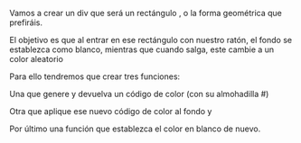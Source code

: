Vamos a crear un div que será un rectángulo , o la forma geométrica que prefiráis.


El objetivo es que al entrar en ese rectángulo con nuestro ratón, el fondo se establezca como blanco, mientras que cuando salga, este cambie a un color aleatorio


Para ello tendremos que crear tres funciones:



Una que genere y devuelva un código de color (con su almohadilla #)

Otra que aplique ese nuevo código de color al fondo y

Por último una función que establezca el color en blanco de nuevo.
